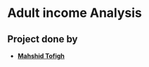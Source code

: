 # Adult income Analysis
## Project done by
- **[Mahshid Tofigh](https://github.com/Mahshid-Tofigh)**

